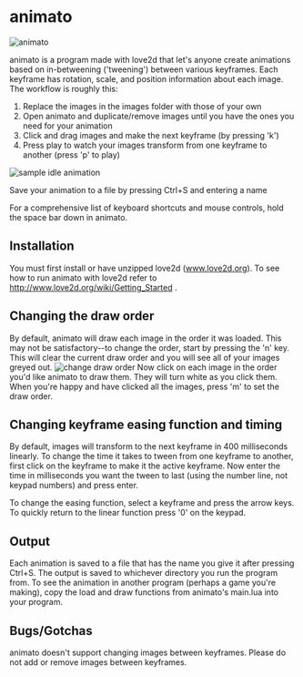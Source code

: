 animato
=======

![animato](http://i57.tinypic.com/sy4e9g.jpg)

animato is a program made with love2d that let's anyone create animations based on in-betweening ('tweening') between various keyframes. Each keyframe has rotation, scale, and position information about each image. The workflow is roughly this:

1. Replace the images in the images folder with those of your own
2. Open animato and duplicate/remove images until you have the ones you need for your animation
3. Click and drag images and make the next keyframe (by pressing 'k')
4. Press play to watch your images transform from one keyframe to another (press 'p' to play)

![sample idle animation](http://i59.tinypic.com/25up544.gif)

Save your animation to a file by pressing Ctrl+S and entering a name

For a comprehensive list of keyboard shortcuts and mouse controls, hold the space bar down in animato.

Installation
------------
You must first install or have unzipped love2d (www.love2d.org). To see how to run animato with love2d refer to http://www.love2d.org/wiki/Getting_Started .

Changing the draw order
-----------------------

By default, animato will draw each image in the order it was loaded. This may not be satisfactory--to change the order, start by pressing the 'n' key. This will clear the current draw order and you will see all of your images greyed out.
![change draw order](http://i60.tinypic.com/33cx2l4.png)
Now click on each image in the order you'd like animato to draw them. They will turn white as you click them. When you're happy and have clicked all the images, press 'm' to set the draw order.

Changing keyframe easing function and timing
--------------------------------------------

By default, images will transform to the next keyframe in 400 milliseconds linearly. To change the time it takes to tween from one keyframe to another, first click on the keyframe to make it the active keyframe. Now enter the time in milliseconds you want the tween to last (using the number line, not keypad numbers) and press enter.

To change the easing function, select a keyframe and press the arrow keys. To quickly return to the linear function press '0' on the keypad.

Output
------

Each animation is saved to a file that has the name you give it after pressing Ctrl+S. The output is saved to whichever directory you run the program from. To see the animation in another program (perhaps a game you're making), copy the load and draw functions from animato's main.lua into your program.

Bugs/Gotchas
------------

animato doesn't support changing images between keyframes. Please do not add or remove images between keyframes.




